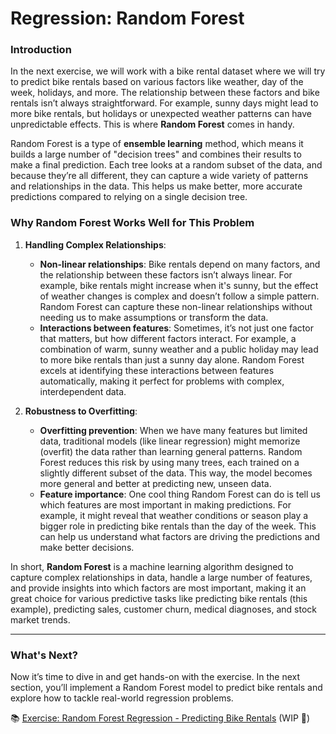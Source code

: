 # Regression: Random Forest

### Introduction

In the next exercise, we will work with a bike rental dataset where we will try to predict bike rentals based on various factors like weather, day of the week, holidays, and more. The relationship between these factors and bike rentals isn’t always straightforward. For example, sunny days might lead to more bike rentals, but holidays or unexpected weather patterns can have unpredictable effects. This is where **Random Forest** comes in handy.

Random Forest is a type of **ensemble learning** method, which means it builds a large number of "decision trees" and combines their results to make a final prediction. Each tree looks at a random subset of the data, and because they’re all different, they can capture a wide variety of patterns and relationships in the data. This helps us make better, more accurate predictions compared to relying on a single decision tree.

### Why Random Forest Works Well for This Problem

1. **Handling Complex Relationships**:
   - **Non-linear relationships**: Bike rentals depend on many factors, and the relationship between these factors isn’t always linear. For example, bike rentals might increase when it's sunny, but the effect of weather changes is complex and doesn’t follow a simple pattern. Random Forest can capture these non-linear relationships without needing us to make assumptions or transform the data.
   - **Interactions between features**: Sometimes, it’s not just one factor that matters, but how different factors interact. For example, a combination of warm, sunny weather and a public holiday may lead to more bike rentals than just a sunny day alone. Random Forest excels at identifying these interactions between features automatically, making it perfect for problems with complex, interdependent data.

2. **Robustness to Overfitting**:
   - **Overfitting prevention**: When we have many features but limited data, traditional models (like linear regression) might memorize (overfit) the data rather than learning general patterns. Random Forest reduces this risk by using many trees, each trained on a slightly different subset of the data. This way, the model becomes more general and better at predicting new, unseen data.
   - **Feature importance**: One cool thing Random Forest can do is tell us which features are most important in making predictions. For example, it might reveal that weather conditions or season play a bigger role in predicting bike rentals than the day of the week. This can help us understand what factors are driving the predictions and make better decisions.

In short, **Random Forest** is a machine learning algorithm designed to capture complex relationships in data, handle a large number of features, and provide insights into which factors are most important, making it an great choice for various predictive tasks like predicting bike rentals (this example), predicting sales, customer churn, medical diagnoses, and stock market trends.

---
### What's Next?

Now it’s time to dive in and get hands-on with the exercise. In the next section, you’ll implement a Random Forest model to predict bike rentals and explore how to tackle real-world regression problems.

 📚 [Exercise: Random Forest Regression - Predicting Bike Rentals](./random-forest.ipynb) (WIP 🚧)